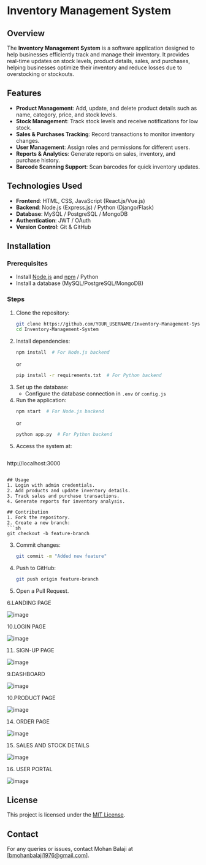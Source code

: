# Inventory Management System

## Overview
The **Inventory Management System** is a software application designed to help businesses efficiently track and manage their inventory. It provides real-time updates on stock levels, product details, sales, and purchases, helping businesses optimize their inventory and reduce losses due to overstocking or stockouts.

## Features
- **Product Management**: Add, update, and delete product details such as name, category, price, and stock levels.
- **Stock Management**: Track stock levels and receive notifications for low stock.
- **Sales & Purchases Tracking**: Record transactions to monitor inventory changes.
- **User Management**: Assign roles and permissions for different users.
- **Reports & Analytics**: Generate reports on sales, inventory, and purchase history.
- **Barcode Scanning Support**: Scan barcodes for quick inventory updates.

## Technologies Used
- **Frontend**: HTML, CSS, JavaScript (React.js/Vue.js)
- **Backend**: Node.js (Express.js) / Python (Django/Flask)
- **Database**: MySQL / PostgreSQL / MongoDB
- **Authentication**: JWT / OAuth
- **Version Control**: Git & GitHub

## Installation
### Prerequisites
- Install [Node.js](https://nodejs.org/) and [npm](https://www.npmjs.com/) / Python
- Install a database (MySQL/PostgreSQL/MongoDB)

### Steps
1. Clone the repository:
   ```sh
   git clone https://github.com/YOUR_USERNAME/Inventory-Management-System.git
   cd Inventory-Management-System
   ```
2. Install dependencies:
   ```sh
   npm install  # For Node.js backend
   ```
   or
   ```sh
   pip install -r requirements.txt  # For Python backend
   ```
3. Set up the database:
   - Configure the database connection in `.env` or `config.js`
4. Run the application:
   ```sh
   npm start  # For Node.js backend
   ```
   or
   ```sh
   python app.py  # For Python backend
   ```
5. Access the system at:
   ```
http://localhost:3000
   ```

## Usage
1. Login with admin credentials.
2. Add products and update inventory details.
3. Track sales and purchase transactions.
4. Generate reports for inventory analysis.

## Contribution
1. Fork the repository.
2. Create a new branch:
   ```sh
   git checkout -b feature-branch
   ```
3. Commit changes:
   ```sh
   git commit -m "Added new feature"
   ```
4. Push to GitHub:
   ```sh
   git push origin feature-branch
   ```
5. Open a Pull Request.

6.LANDING PAGE

  ![image](https://github.com/user-attachments/assets/3fd08ad3-1d77-415d-9671-817fc3107f62)

10.LOGIN PAGE

![image](https://github.com/user-attachments/assets/eb62cb4b-ee7c-4dba-b74f-5d137107f959)

11. SIGN-UP PAGE
 
 ![image](https://github.com/user-attachments/assets/b0c20fd5-852a-401b-91ff-c2576c4bd42e)

9.DASHBOARD

![image](https://github.com/user-attachments/assets/524d1979-352a-4799-a9a9-9c68d22d8efa)

10.PRODUCT PAGE
 
 ![image](https://github.com/user-attachments/assets/f7b9349a-da1f-4ace-b813-75e7f547cccc)

14. ORDER PAGE


   ![image](https://github.com/user-attachments/assets/f27807f7-0cf0-4f36-92df-95df2434a304)

15. SALES AND STOCK DETAILS


   ![image](https://github.com/user-attachments/assets/916b0ebb-d479-42ec-b56f-d0decec30e55)

16. USER PORTAL

   ![image](https://github.com/user-attachments/assets/00d952cf-175a-46e3-9604-45ac5e6eb7e9)

    



## License
This project is licensed under the [MIT License](LICENSE).

## Contact
For any queries or issues, contact Mohan Balaji at [bmohanbalaji1976@gmail.com].


